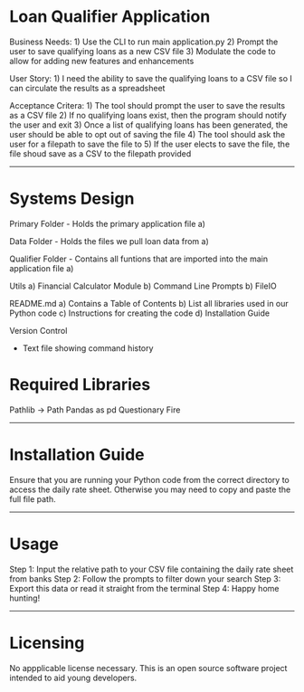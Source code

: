 # Loan Qualifier Application #

Business Needs:
    1) Use the CLI to run main application.py
    2) Prompt the user to save qualifying loans as a new CSV file
    3) Modulate the code to allow for adding new features and enhancements

User Story:
    1) I need the ability to save the qualifying loans to a CSV file so I can circulate the results as a spreadsheet

Acceptance Critera:
    1) The tool should prompt the user to save the results as a CSV file
    2) If no qualifying loans exist, then the program should notify the user and exit
    3) Once a list of qualifying loans has been generated, the user should be able to opt out of saving the file
    4) The tool should ask the user for a filepath to save the file to
    5) If the user elects to save the file, the file shoud save as a CSV to the filepath provided

---
# Systems Design #
Primary Folder - Holds the primary application file
    a)

Data Folder - Holds the files we pull loan data from
    a)

Qualifier Folder - Contains all funtions that are imported into the main application file
    a)

Utils
    a) Financial Calculator Module
    b) Command Line Prompts
    b) FileIO

README.md
    a) Contains a Table of Contents
    b) List all libraries used in our Python code
    c) Instructions for creating the code
    d) Installation Guide

Version Control
- Text file showing command history


# Required Libraries #
Pathlib -> Path
Pandas as pd
Questionary
Fire

---
# Installation Guide #
Ensure that you are running your Python code from the correct directory to access the daily rate sheet. Otherwise you may need to copy and paste the full file path.

---
# Usage #
Step 1: Input the relative path to your CSV file containing the daily rate sheet from banks
Step 2: Follow the prompts to filter down your search
Step 3: Export this data or read it straight from the terminal
Step 4: Happy home hunting!

---
# Licensing #
No appplicable license necessary. 
This is an open source software project intended to aid young developers.

